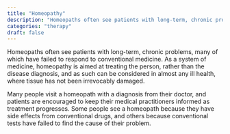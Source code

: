 ```yaml
---
title: "Homeopathy"
description: "Homeopaths often see patients with long-term, chronic problems, many of which have failed to respond to conventional medicine."
categories: "therapy"
draft: false
---
```


Homeopaths often see patients with long-term, chronic problems, many of which have failed to respond to conventional medicine. As a system of medicine, homeopathy is aimed at treating the person, rather than the disease diagnosis, and as such can be considered in almost any ill health, where tissue has not been irrevocably damaged.

Many people visit a homeopath with a diagnosis from their doctor, and patients are encouraged to keep their medical practitioners informed as treatment progresses. Some people see a homeopath because they have side effects from conventional drugs, and others because conventional tests have failed to find the cause of their problem.